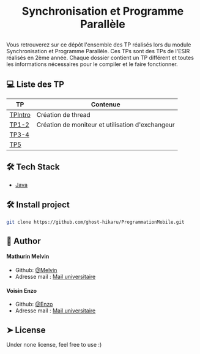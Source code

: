 # <p align="center">Synchronisation et Programme Parallèle</p>
  
Vous retrouverez sur ce dépôt l'ensemble des TP réalisés lors du module Synchronisation et Programme Parallèle.  Ces TPs sont des TPs de l'ESIR réalisés en 2ème année.
Chaque dossier contient un TP différent et toutes les informations nécessaires pour le compiler et le faire fonctionner.

## 💻 Liste des TP
        
| TP | Contenue | 
| -------- | -------- | 
| [TPIntro](https://github.com/Slonev0/SPP/tree/main/TPIntro)    | Création de thread   |
| [TP1-2](https://github.com/Slonev0/SPP/tree/main/TP1)          | Création de moniteur et utilisation d'exchangeur   | 
| [TP3-4]()                                                      |     | 
| [TP5]()                                                        |     | 
 
        


## 🛠️ Tech Stack
- [Java](https://www.java.com/fr/)
    
## 🛠️ Install project    
```bash
git clone https://github.com/ghost-hikaru/ProgrammationMobile.git
```

## 🙇 Author
#### Mathurin Melvin
- Github: [@Melvin](https://github.com/ghost-hikaru)
- Adresse mail : [Mail universitaire](melvin.mathurin@etudiant.univ-rennes.fr)
#### Voisin Enzo
- Github: [@Enzo](https://github.com/Slonev0)
- Adresse mail : [Mail universitaire](enzo.voisin@etudiant.univ-rennes.fr)
        
## ➤ License
Under none license, feel free to use :)
        
